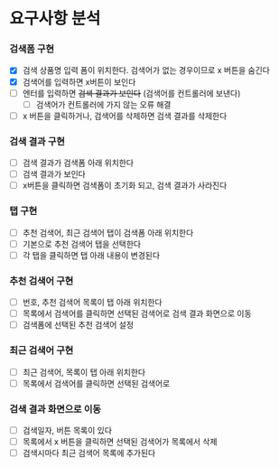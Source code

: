 # 요구사항 분석 

### 검색폼 구현
- [x]  검색 상품명 입력 폼이 위치한다. 검색어가 없는 경우이므로 x 버튼을 숨긴다
- [X] 검색어를 입력하면 x버튼이 보인다
- [ ] 엔터를 입력하면 ~~검색 결과가 보인다~~ (검색어를 컨트롤러에 보낸다) 
  - [ ] 검색어가 컨트롤러에 가지 않는 오류 해결 
- [ ] x 버튼을 클릭하거나, 검색어를 삭제하면 검색 결과를 삭제한다  

### 검색 결과 구현
- [ ] 검색 결과가 검색폼 아래 위치한다
- [ ] 검색 결과가 보인다 
- [ ] x버튼을 클릭하면 검색폼이 초기화 되고, 검색 결과가 사라진다

### 탭 구현
- [ ] 추천 검색어, 최근 검색어 탭이 검색폼 아래 위치한다 
- [ ] 기본으로 추천 검색어 탭을 선택한다 
- [ ] 각 탭을 클릭하면 탭 아래 내용이 변경된다 

### 추천 검색어 구현
- [ ] 번호, 추천 검색어 목록이 탭 아래 위치한다
- [ ] 목록에서 검색어를 클릭하면 선택된 검색어로 검색 결과 화면으로 이동 
- [ ] 검색폼에 선택된 추천 검색어 설정 

### 최근 검색어 구현
- [ ] 최근 검색어, 목록이 탭 아래 위치한다 
- [ ] 목록에서 검색어를 클릭하면 선택된 검색어로 

### 검색 결과 화면으로 이동
- [ ] 검색일자, 버튼 목록이 있다
- [ ] 목록에서 x 버튼을 클릭하면 선택된 검색어가 목록에서 삭제
- [ ] 검색시마다 최근 검색어 목록에 추가된다

